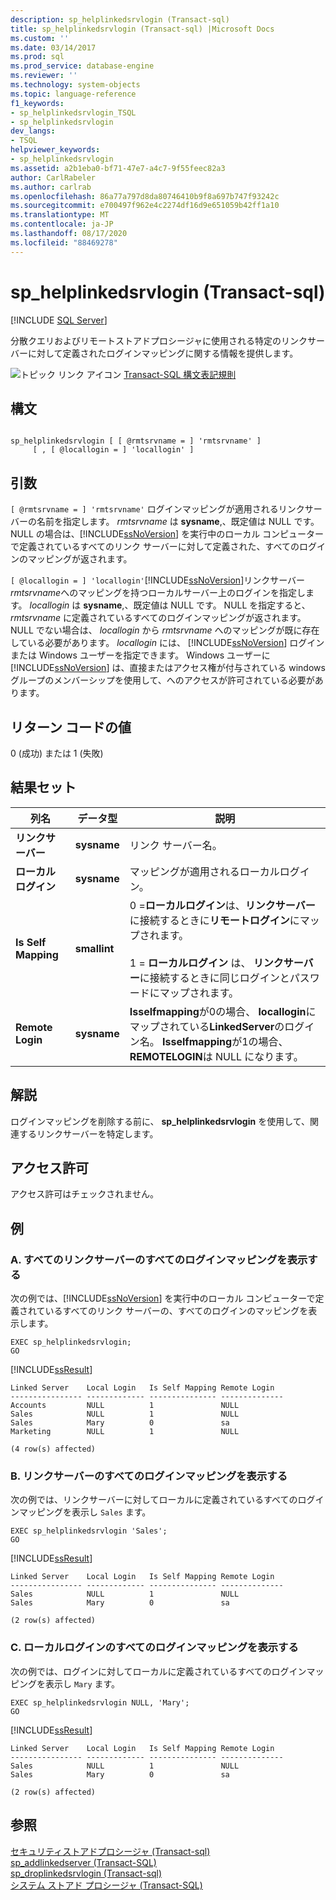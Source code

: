 ```yaml
---
description: sp_helplinkedsrvlogin (Transact-sql)
title: sp_helplinkedsrvlogin (Transact-sql) |Microsoft Docs
ms.custom: ''
ms.date: 03/14/2017
ms.prod: sql
ms.prod_service: database-engine
ms.reviewer: ''
ms.technology: system-objects
ms.topic: language-reference
f1_keywords:
- sp_helplinkedsrvlogin_TSQL
- sp_helplinkedsrvlogin
dev_langs:
- TSQL
helpviewer_keywords:
- sp_helplinkedsrvlogin
ms.assetid: a2b1eba0-bf71-47e7-a4c7-9f55feec82a3
author: CarlRabeler
ms.author: carlrab
ms.openlocfilehash: 86a77a797d8da80746410b9f8a697b747f93242c
ms.sourcegitcommit: e700497f962e4c2274df16d9e651059b42ff1a10
ms.translationtype: MT
ms.contentlocale: ja-JP
ms.lasthandoff: 08/17/2020
ms.locfileid: "88469278"
---
```

# <a name="sp_helplinkedsrvlogin-transact-sql"></a>sp_helplinkedsrvlogin (Transact-sql)
[!INCLUDE [SQL Server](../../includes/applies-to-version/sqlserver.md)]

  分散クエリおよびリモートストアドプロシージャに使用される特定のリンクサーバーに対して定義されたログインマッピングに関する情報を提供します。  
  
 ![トピック リンク アイコン](../../database-engine/configure-windows/media/topic-link.gif "トピック リンク アイコン") [Transact-SQL 構文表記規則](../../t-sql/language-elements/transact-sql-syntax-conventions-transact-sql.md)  
  
## <a name="syntax"></a>構文  
  
```  
  
sp_helplinkedsrvlogin [ [ @rmtsrvname = ] 'rmtsrvname' ]   
     [ , [ @locallogin = ] 'locallogin' ]  
```  
  
## <a name="arguments"></a>引数  
`[ @rmtsrvname = ] 'rmtsrvname'` ログインマッピングが適用されるリンクサーバーの名前を指定します。 *rmtsrvname* は **sysname**,、既定値は NULL です。 NULL の場合は、[!INCLUDE[ssNoVersion](../../includes/ssnoversion-md.md)] を実行中のローカル コンピューターで定義されているすべてのリンク サーバーに対して定義された、すべてのログインのマッピングが返されます。  
  
`[ @locallogin = ] 'locallogin'`[!INCLUDE[ssNoVersion](../../includes/ssnoversion-md.md)]リンクサーバー *rmtsrvname*へのマッピングを持つローカルサーバー上のログインを指定します。 *locallogin* は **sysname**,、既定値は NULL です。 NULL を指定すると、 *rmtsrvname* に定義されているすべてのログインマッピングが返されます。 NULL でない場合は、 *locallogin* から *rmtsrvname* へのマッピングが既に存在している必要があります。 *locallogin* には、 [!INCLUDE[ssNoVersion](../../includes/ssnoversion-md.md)] ログインまたは Windows ユーザーを指定できます。 Windows ユーザーに [!INCLUDE[ssNoVersion](../../includes/ssnoversion-md.md)] は、直接またはアクセス権が付与されている windows グループのメンバーシップを使用して、へのアクセスが許可されている必要があります。  
  
## <a name="return-code-values"></a>リターン コードの値  
 0 (成功) または 1 (失敗)  
  
## <a name="result-sets"></a>結果セット  
  
|列名|データ型|説明|  
|-----------------|---------------|-----------------|  
|**リンクサーバー**|**sysname**|リンク サーバー名。|  
|**ローカルログイン**|**sysname**|マッピングが適用されるローカルログイン。|  
|**Is Self Mapping**|**smallint**|0 =**ローカルログイン**は、**リンクサーバー**に接続するときに**リモートログイン**にマップされます。<br /><br /> 1 = **ローカルログイン** は、 **リンクサーバー**に接続するときに同じログインとパスワードにマップされます。|  
|**Remote Login**|**sysname**|**Isselfmapping**が0の場合、 **locallogin**にマップされている**LinkedServer**のログイン名。 **Isselfmapping**が1の場合、 **REMOTELOGIN**は NULL になります。|  
  
## <a name="remarks"></a>解説  
 ログインマッピングを削除する前に、 **sp_helplinkedsrvlogin** を使用して、関連するリンクサーバーを特定します。  
  
## <a name="permissions"></a>アクセス許可  
 アクセス許可はチェックされません。  
  
## <a name="examples"></a>例  
  
### <a name="a-displaying-all-login-mappings-for-all-linked-servers"></a>A. すべてのリンクサーバーのすべてのログインマッピングを表示する  
 次の例では、[!INCLUDE[ssNoVersion](../../includes/ssnoversion-md.md)] を実行中のローカル コンピューターで定義されているすべてのリンク サーバーの、すべてのログインのマッピングを表示します。  
  
```  
EXEC sp_helplinkedsrvlogin;  
GO  
```  
  
 [!INCLUDE[ssResult](../../includes/ssresult-md.md)]  
  
```  
Linked Server    Local Login   Is Self Mapping Remote Login   
---------------- ------------- --------------- --------------   
Accounts         NULL          1               NULL  
Sales            NULL          1               NULL  
Sales            Mary          0               sa  
Marketing        NULL          1               NULL  
  
(4 row(s) affected)  
```  
  
### <a name="b-displaying-all-login-mappings-for-a-linked-server"></a>B. リンクサーバーのすべてのログインマッピングを表示する  
 次の例では、リンクサーバーに対してローカルに定義されているすべてのログインマッピングを表示し `Sales` ます。  
  
```  
EXEC sp_helplinkedsrvlogin 'Sales';  
GO  
```  
  
 [!INCLUDE[ssResult](../../includes/ssresult-md.md)]  
  
```  
Linked Server    Local Login   Is Self Mapping Remote Login   
---------------- ------------- --------------- --------------   
Sales            NULL          1               NULL  
Sales            Mary          0               sa  
  
(2 row(s) affected)  
```  
  
### <a name="c-displaying-all-login-mappings-for-a-local-login"></a>C. ローカルログインのすべてのログインマッピングを表示する  
 次の例では、ログインに対してローカルに定義されているすべてのログインマッピングを表示し `Mary` ます。  
  
```  
EXEC sp_helplinkedsrvlogin NULL, 'Mary';  
GO  
```  
  
 [!INCLUDE[ssResult](../../includes/ssresult-md.md)]  
  
```  
Linked Server    Local Login   Is Self Mapping Remote Login   
---------------- ------------- --------------- --------------   
Sales            NULL          1               NULL  
Sales            Mary          0               sa  
  
(2 row(s) affected)  
```  
  
## <a name="see-also"></a>参照  
 [セキュリティストアドプロシージャ &#40;Transact-sql&#41;](../../relational-databases/system-stored-procedures/security-stored-procedures-transact-sql.md)   
 [sp_addlinkedserver &#40;Transact-SQL&#41;](../../relational-databases/system-stored-procedures/sp-addlinkedserver-transact-sql.md)   
 [sp_droplinkedsrvlogin &#40;Transact-sql&#41;](../../relational-databases/system-stored-procedures/sp-droplinkedsrvlogin-transact-sql.md)   
 [システム ストアド プロシージャ &#40;Transact-SQL&#41;](../../relational-databases/system-stored-procedures/system-stored-procedures-transact-sql.md)  
  
  
